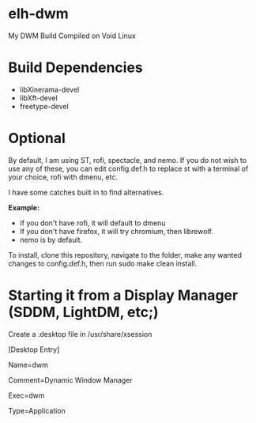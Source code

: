# elh-dwm
My DWM Build
Compiled on Void Linux

# Build Dependencies
- libXinerama-devel
- libXft-devel
- freetype-devel

# Optional
By default, I am using ST, rofi, spectacle, and nemo.  If you do not wish to use any of these, you can edit config.def.h to replace st with a terminal of your choice, rofi with dmenu, etc.

I have some catches built in to find alternatives.

**Example:**

- If you don't have rofi, it will default to dmenu
- If you don't have firefox, it will try chromium, then librewolf.
- nemo is by default.

To install, clone this repository, navigate to the folder, make any wanted changes to config.def.h, then run sudo make clean install.

# Starting it from a Display Manager (SDDM, LightDM, etc;)
Create a .desktop file in /usr/share/xsession

[Desktop Entry]

Name=dwm

Comment=Dynamic Window Manager  

Exec=dwm

Type=Application
